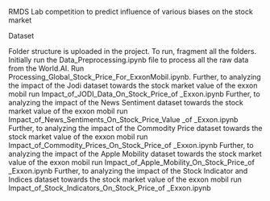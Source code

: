 RMDS Lab competition to predict influence of various biases on the stock market

Dataset

Folder structure is uploaded in the project. To run, fragment all the folders.
Initially run the Data_Preprocessing.ipynb file to process all the raw data from the World.AI.
Run Processing_Global_Stock_Price_For_ExxonMobil.ipynb.
Further, to analyzing the impact of the Jodi dataset towards the stock market value of the exxon mobil run Impact_of_JODI_Data_On_Stock_Price_of _Exxon.ipynb
Further, to analyzing the impact of the News Sentiment dataset towards the stock market value of the exxon mobil run Impact_of_News_Sentiments_On_Stock_Price_Value _of _Exxon.ipynb
Further, to analyzing the impact of the Commodity Price dataset towards the stock market value of the exxon mobil run Impact_of_Commodity_Prices_On_Stock_Price_of _Exxon.ipynb
Further, to analyzing the impact of the Apple Mobility dataset towards the stock market value of the exxon mobil run Impact_of_Apple_Mobility_On_Stock_Price_of _Exxon.ipynb
Further, to analyzing the impact of the Stock Indicator and Indices dataset towards the stock market value of the exxon mobil run Impact_of_Stock_Indicators_On_Stock_Price_of _Exxon.ipynb
